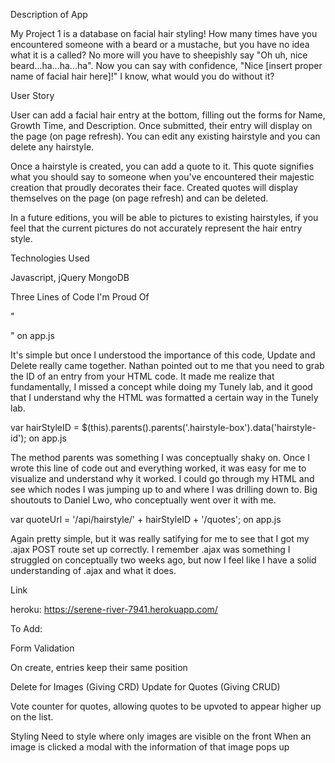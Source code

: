 Description of App

My Project 1 is a database on facial hair styling! How many times have you encountered someone with a beard or a mustache, but you have no idea what it is a called? No more will you have to sheepishly say "Oh uh, nice beard...ha...ha...ha". Now you can say with confidence, "Nice [insert proper name of facial hair here]!" I know, what would you do without it?

User Story

User can add a facial hair entry at the bottom, filling out the forms for Name, Growth Time, and Description. Once submitted, their entry will display on the page (on page refresh). You can edit any existing hairstyle and you can delete any hairstyle.

Once a hairstyle is created, you can add a quote to it. This quote signifies what you should say to someone when you've encountered their majestic creation that proudly decorates their face.  Created quotes will display themselves on the page (on page refresh) and can be deleted. 

In a future editions, you will be able to pictures to existing hairstyles, if you feel that the current pictures do not accurately represent the hair entry style.

Technologies Used

Javascript, jQuery
MongoDB

Three Lines of Code I'm Proud Of

"<div class = 'hairstyle-box' data-hairstyle-id = '" + hairstyle._id + "'>"
on app.js

It's simple but once I understood the importance of this code, Update and Delete
really came together. Nathan pointed out to me that you need to grab the ID of 
an entry from your HTML code. It made me realize that fundamentally, I missed a 
concept while doing my Tunely lab, and it good that I understand why the HTML
was formatted a certain way in the Tunely lab.

var hairStyleID = $(this).parents().parents('.hairstyle-box').data('hairstyle-id');
on app.js

The method parents was something I was conceptually shaky on. Once I wrote this line 
of code out and everything worked, it was easy for me to visualize and understand why it
worked. I could go through my HTML and see which nodes I was jumping up to and where
I was drilling down to. Big shoutouts to Daniel Lwo, who conceptually went over it with me.

var quoteUrl = '/api/hairstyle/' + hairStyleID + '/quotes';
on app.js

Again pretty simple, but it was really satifying for me to see that I got
my .ajax POST route set up correctly. I remember .ajax was something I struggled
on conceptually two weeks ago, but now I feel like I have a solid understanding 
of .ajax and what it does.


Link

heroku:
https://serene-river-7941.herokuapp.com/

To Add:

Form Validation

On create, entries keep their same position

Delete for Images (Giving CRD)
Update for Quotes (Giving CRUD)

Vote counter for quotes, allowing quotes to be upvoted to appear higher
up on the list.

Styling
Need to style where only images are visible on the front
When an image is clicked a modal with the information of that image pops up